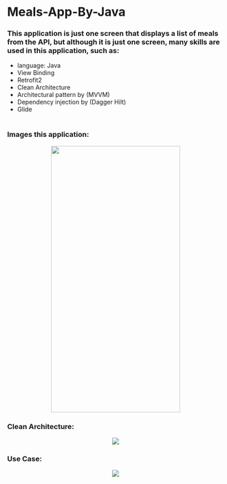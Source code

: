 # Meals-App-By-Java

### This application is just one screen that displays a list of meals from the API, but although it is just one screen, many skills are used in this application, such as:

- language: Java </br>
- View Binding </br>
- Retrofit2 </br>
- Clean Architecture </br>
- Architectural pattern by (MVVM) </br> 
- Dependency injection by (Dagger Hilt) </br>
- Glide </br> </br>


### Images this application:

<p align="center">
<img src="https://github.com/user-attachments/assets/921909c5-1e39-4cc7-b7ba-1703d7a9f56b" width="300" height="620" />


### Clean Architecture:
<p align="center">
<img src="https://github.com/user-attachments/assets/3c7f4670-da21-4467-9dfb-27909b103ee1" />


### Use Case:

<p align="center">
<img src="https://github.com/user-attachments/assets/e8ab7a08-653a-49a0-b9f7-151672cfe901" />
